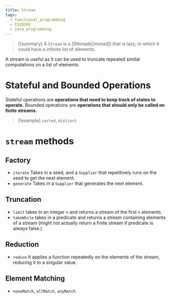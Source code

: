```yaml
---
title: Stream
tags:
  - functional_programming
  - CS2030S
  - java_programming
---
```

> [!summary] A `Stream` is a [[Monads|monad]] that is lazy, in which it could have a infinite list of elements. 

A stream is useful as it can be used to truncate repeated similar computations on a list of elements.
# Stateful and Bounded Operations

Stateful operations are **operations that need to keep track of states to operate.**
Bounded operations are **operations that should only be called on finite streams.**

> [!example] `sorted`, `distinct`

# `stream` methods

## Factory

- `iterate` Takes in a seed, and a `Supplier` that repetitively runs on the seed to get the next element.
- `generate` Takes in a `Supplier` that generates the next element.
## Truncation

- `limit` takes in an integer `n` and returns a stream of the first `n` elements.
- `takeWhile` takes in a predicate and returns a stream containing elements of a stream (might not actually return a finite stream if predicate is always false.)
## Reduction

- `reduce` It applies a function repeatedly on the elements of the stream, reducing it to a singular value.
## Element Matching
- `noneMatch`, `allMatch`, `anyMatch`
